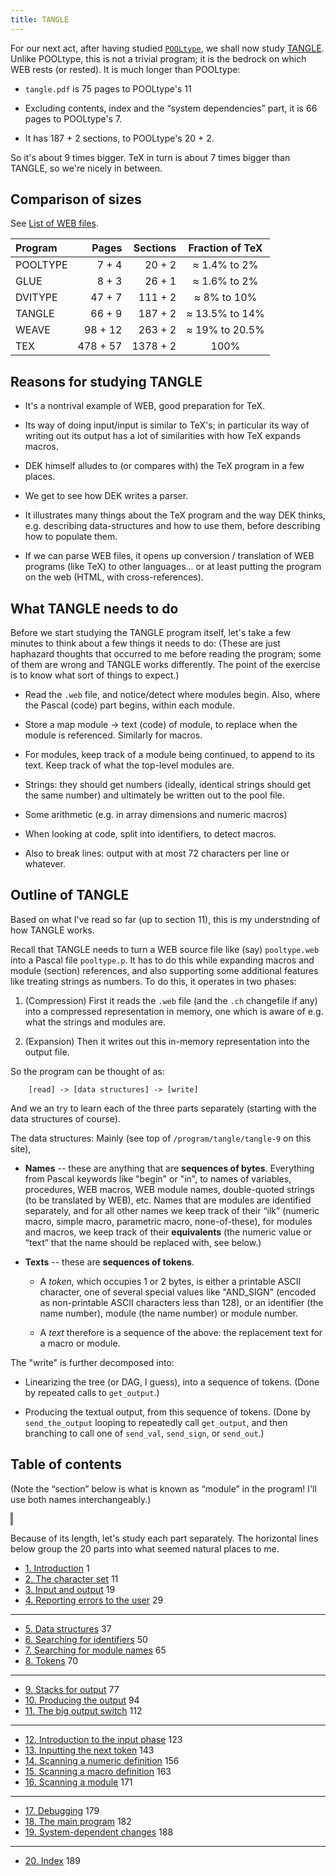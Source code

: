 ```yaml
---
title: TANGLE
---
```


<style>
object {
    border: 2px solid grey;
    width: 100%;
}
img {
    max-width: 100%;
}
</style>

For our next act, after having studied [`POOLtype`](../pooltype), we shall now study [TANGLE](http://texdoc.net/texmf-dist/doc/generic/knuth/web/tangle.pdf). Unlike POOLtype, this is not a trivial program; it is the bedrock on which WEB rests (or rested). It is much longer than POOLtype:

- `tangle.pdf` is 75 pages to POOLtype's 11

- Excluding contents, index and the “system dependencies” part, it is 66 pages to POOLtype's 7.

- It has 187 + 2 sections, to POOLtype's 20 + 2.

So it's about 9 times bigger. TeX in turn is about 7 times bigger than TANGLE, so we're nicely in between.

## Comparison of sizes

See [List of WEB files](https://docs.google.com/spreadsheets/d/1Fn5fZiYOYX39mWytZ7vmMe-KIe_boAxG6l6yihTn2ck/edit#gid=0).

| Program  | Pages   | Sections |Fraction of TeX|
| :------- | ------: | -------: | :-----------: |
| POOLTYPE | 7 + 4   | 20 + 2   | ≈ 1.4% to 2%  |
| GLUE     | 8 + 3   | 26 + 1   | ≈ 1.6% to 2%  |
| DVITYPE  | 47 + 7  | 111 + 2  | ≈ 8% to 10%   |
| TANGLE   | 66 + 9  | 187 + 2  | ≈ 13.5% to 14%|
| WEAVE    | 98 + 12 | 263 + 2  | ≈ 19% to 20.5%|
| TEX      | 478 + 57| 1378 + 2 |      100%     |


## Reasons for studying TANGLE

- It's a nontrival example of WEB, good preparation for TeX.

- Its way of doing input/input is similar to TeX's; in particular its way of writing out its output has a lot of similarities with how TeX expands macros.

- DEK himself alludes to (or compares with) the TeX program in a few places.

- We get to see how DEK writes a parser.

- It illustrates many things about the TeX program and the way DEK thinks, e.g. describing data-structures and how to use them, before describing how to populate them.

- If we can parse WEB files, it opens up conversion / translation of WEB programs (like TeX) to other languages... or at least putting the program on the web (HTML, with cross-references).

## What TANGLE needs to do

Before we start studying the TANGLE program itself, let's take a few minutes to think about a few things it needs to do: (These are just haphazard thoughts that occurred to me before reading the program; some of them are wrong and TANGLE works differently. The point of the exercise is to know what sort of things to expect.)

- Read the `.web` file, and notice/detect where modules begin. Also, where the Pascal (code) part begins, within each module.

- Store a map module → text (code) of module, to replace when the module is referenced. Similarly for macros.

- For modules, keep track of a module being continued, to append to its text. Keep track of what the top-level modules are.

- Strings: they should get numbers (ideally, identical strings should get the same number) and ultimately be written out to the pool file.

- Some arithmetic (e.g. in array dimensions and numeric macros)

- When looking at code, split into identifiers, to detect macros.

- Also to break lines: output with at most 72 characters per line or whatever.

## Outline of TANGLE

Based on what I've read so far (up to section 11), this is my understnding of how TANGLE works.

Recall that TANGLE needs to turn a WEB source file like (say) `pooltype.web` into a Pascal file `pooltype.p`. It has to do this while expanding macros and module (section) references, and also supporting some additional features like treating strings as numbers. To do this, it operates in two phases: 

1. (Compression) First it reads the `.web` file (and the `.ch` changefile if any) into a compressed representation in memory, one which is aware of e.g. what the strings and modules are.

2. (Expansion) Then it writes out this in-memory representation into the output file.

So the program can be thought of as:

        [read] -> [data structures] -> [write]

And we an try to learn each of the three parts separately (starting with the data structures of course).

The data structures: Mainly (see top of `/program/tangle/tangle-9` on this site),

- **Names** -- these are anything that are **sequences of bytes**. Everything from Pascal keywords like "begin" or "in", to names of variables, procedures, WEB macros, WEB module names, double-quoted strings (to be translated by WEB), etc. Names that are modules are identified separately, and for all other names we keep track of their “ilk” (numeric macro, simple macro, parametric macro, none-of-these), for modules and macros, we keep track of their **equivalents** (the numeric value or “text” that the name should be replaced with, see below.)

- **Texts** -- these are **sequences of tokens**. 

  - A *token*, which occupies 1 or 2 bytes, is either a printable ASCII character, one of several special values like "AND_SIGN" (encoded as non-printable ASCII characters less than 128), or an identifier (the name number), module (the name number) or module number.

  - A *text* therefore is a sequence of the above: the replacement text for a macro or module.

The "write" is further decomposed into:

- Linearizing the tree (or DAG, I guess), into a sequence of tokens. (Done by repeated calls to `get_output`.)

- Producing the textual output, from this sequence of tokens. (Done by `send_the_output` looping to repeatedly call `get_output`, and then branching to call one of `send_val`, `send_sign`, or `send_out`.)

## Table of contents

(Note the “section” below is what is known as “module” in the program! I'll use both names interchangeably.)

<object type="image/svg+xml" data="tangle-contents.svg"></object>

Because of its length, let's study each part separately. The horizontal lines below group the 20 parts into what seemed natural places to me.

- [1. Introduction](tangle-1) 1
- [2. The character set](tangle-2) 11
- [3. Input and output](tangle-3) 19
- [4. Reporting errors to the user](tangle-4) 29

----

- [5. Data structures](tangle-5) 37
- [6. Searching for identifiers](tangle-6) 50
- [7. Searching for module names](tangle-7) 65
- [8. Tokens](tangle-8) 70

----

- [9. Stacks for output](tangle-9) 77
- [10. Producing the output](tangle-10) 94
- [11. The big output switch](tangle-11) 112

----

- [12. Introduction to the input phase](tangle-12) 123
- [13. Inputting the next token](tangle-13) 143
- [14. Scanning a numeric definition](tangle-14) 156
- [15. Scanning a macro definition](tangle-15) 163
- [16. Scanning a module](tangle-16) 171

----

- [17. Debugging](tangle-17) 179
- [18. The main program](tangle-18) 182
- [19. System-dependent changes](tangle-19) 188

----

- [20. Index](tangle-20) 189
